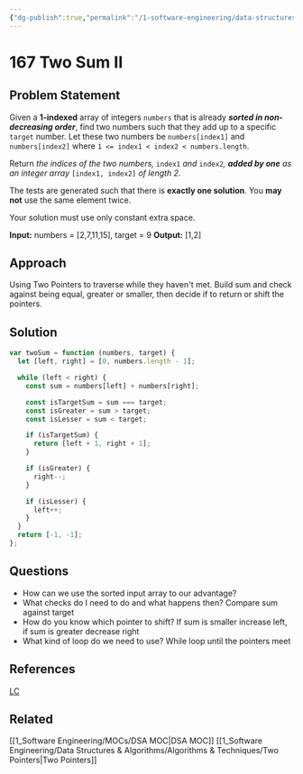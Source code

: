 ```yaml
---
{"dg-publish":true,"permalink":"/1-software-engineering/data-structures-and-algorithms/leetcode/arrays/167-two-sum-ii/","tags":["code/dsa/two_pointers"],"created":"2023-07-24T07:01:19.034-05:00","updated":"2023-10-04T08:08:35.986-05:00"}
---
```


# 167 Two Sum II
## Problem Statement
Given a **1-indexed** array of integers `numbers` that is already **_sorted in non-decreasing order_**, find two numbers such that they add up to a specific `target` number. Let these two numbers be `numbers[index1]` and `numbers[index2]` where `1 <= index1 < index2 < numbers.length`.

Return _the indices of the two numbers,_ `index1` _and_ `index2`_, **added by one** as an integer array_ `[index1, index2]` _of length 2._

The tests are generated such that there is **exactly one solution**. You **may not** use the same element twice.

Your solution must use only constant extra space.

**Input:** numbers = [2,7,11,15], target = 9
**Output:** [1,2]
## Approach
Using Two Pointers to traverse while they haven't met. Build sum and check against being equal, greater or smaller, then decide if to return or shift the pointers.
## Solution
```javascript
var twoSum = function (numbers, target) {
  let [left, right] = [0, numbers.length - 1];

  while (left < right) {
    const sum = numbers[left] + numbers[right];

    const isTargetSum = sum === target;
    const isGreater = sum > target;
    const isLesser = sum < target;

    if (isTargetSum) {
      return [left + 1, right + 1];
    }

    if (isGreater) {
      right--;
    }

    if (isLesser) {
      left++;
    }
  }
  return [-1, -1];
};
```
## Questions
- How can we use the sorted input array to our advantage?
- What checks do I need to do and what happens then? 
	Compare sum against target
- How do you know which pointer to shift? 
	If sum is smaller increase left, if sum is greater decrease right
- What kind of loop do we need to use?
	While loop until the pointers meet
## References
[LC](https://leetcode.com/problems/two-sum-ii-input-array-is-sorted/description/)
## Related
[[1_Software Engineering/MOCs/DSA MOC\|DSA MOC]]
[[1_Software Engineering/Data Structures & Algorithms/Algorithms & Techniques/Two Pointers\|Two Pointers]]